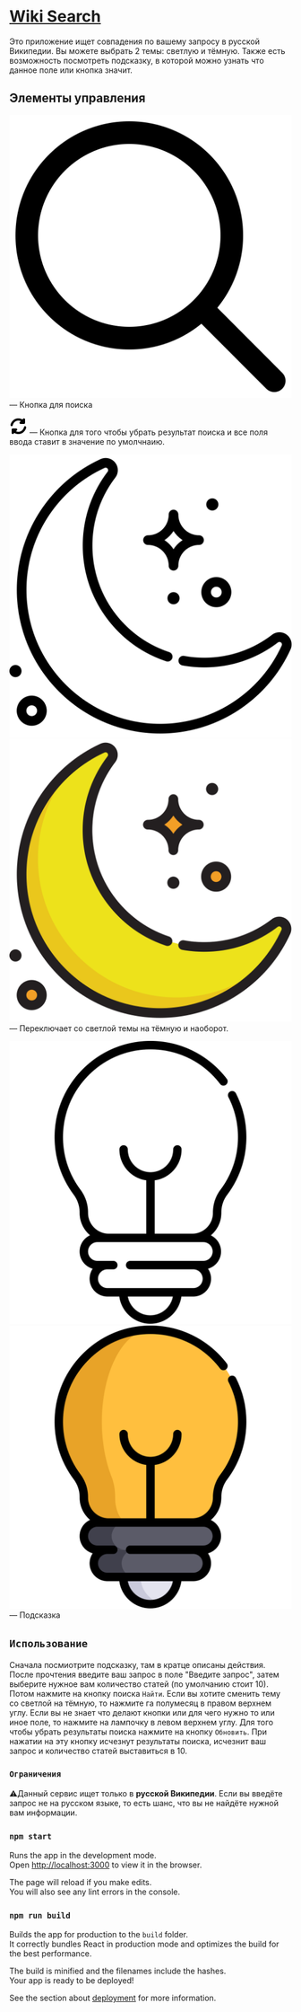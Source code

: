# [Wiki Search](https://wiki-searcher.herokuapp.com)

Это приложение ищет совпадения по вашему запросу в русской Википедии. Вы можете выбрать 2 темы: светлую и тёмную. Также есть возможность посмотреть подсказку, в которой можно узнать что данное поле или кнопка значит.

## Элементы управления

![Найти](src/pic/search.svg) &mdash; Кнопка для поиска

![Обновить](src/pic/refresh.svg) &mdash; Кнопка для того чтобы убрать результат поиска и все поля ввода ставит в значение по умолчнаию.

![Светлая тема](src/pic/moon.svg) ![Тёмная тема](src/pic/moon-color.svg) &mdash; Переключает со светлой темы на тёмную и наоборот.

![Подсказка(светлая)](src/pic/hint.svg) ![Подсказка(теманя)](src/pic/hint-color.svg) &mdash; Подсказка

## `Использование`

Сначала посмиотрите подсказку, там в кратце описаны действия. После прочтения введите ваш запрос в поле "Введите запрос", затем выберите нужное вам количество статей (по умолчанию стоит 10). Потом нажмите на кнопку поиска `Найти`. Если вы хотите сменить тему со светлой на тёмную, то нажмите га полумесяц в правом верхнем углу. Если вы не знает что делают кнопки или для чего нужно то или иное поле, то нажмите на лампочку в левом верхнем углу. Для того чтобы убрать результаты поиска нажмите на кнопку `Обновить`. При нажатии на эту кнопку исчезнут результаты поиска, исчезнит ваш запрос и количество статей выставиться в 10.


### `Ограничения`

:warning:Данный сервис ищет только в __русской Википедии__. Если вы введёте запрос не на русском языке, то есть шанс, что вы не найдёте нужной вам информации.


### `npm start`

Runs the app in the development mode.<br>
Open [http://localhost:3000](http://localhost:3000) to view it in the browser.

The page will reload if you make edits.<br>
You will also see any lint errors in the console.

### `npm run build`

Builds the app for production to the `build` folder.<br>
It correctly bundles React in production mode and optimizes the build for the best performance.

The build is minified and the filenames include the hashes.<br>
Your app is ready to be deployed!

See the section about [deployment](https://facebook.github.io/create-react-app/docs/deployment) for more information.
